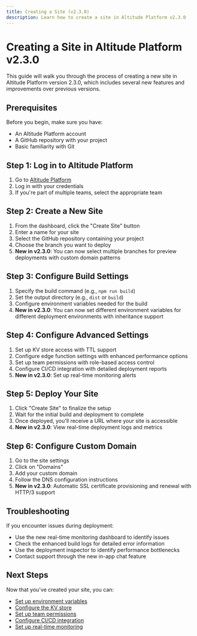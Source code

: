 ```yaml
---
title: Creating a Site (v2.3.0)
description: Learn how to create a site in Altitude Platform v2.3.0
---
```


# Creating a Site in Altitude Platform v2.3.0

This guide will walk you through the process of creating a new site in Altitude Platform version 2.3.0, which includes several new features and improvements over previous versions.

## Prerequisites

Before you begin, make sure you have:

- An Altitude Platform account
- A GitHub repository with your project
- Basic familiarity with Git

## Step 1: Log in to Altitude Platform

1. Go to [Altitude Platform](https://www.platform.thgaltitude.com)
2. Log in with your credentials
3. If you're part of multiple teams, select the appropriate team

## Step 2: Create a New Site

1. From the dashboard, click the "Create Site" button
2. Enter a name for your site
3. Select the GitHub repository containing your project
4. Choose the branch you want to deploy
5. **New in v2.3.0**: You can now select multiple branches for preview deployments with custom domain patterns

## Step 3: Configure Build Settings

1. Specify the build command (e.g., `npm run build`)
2. Set the output directory (e.g., `dist` or `build`)
3. Configure environment variables needed for the build
4. **New in v2.3.0**: You can now set different environment variables for different deployment environments with inheritance support

## Step 4: Configure Advanced Settings

1. Set up KV store access with TTL support
2. Configure edge function settings with enhanced performance options
3. Set up team permissions with role-based access control
4. Configure CI/CD integration with detailed deployment reports
5. **New in v2.3.0**: Set up real-time monitoring alerts

## Step 5: Deploy Your Site

1. Click "Create Site" to finalize the setup
2. Wait for the initial build and deployment to complete
3. Once deployed, you'll receive a URL where your site is accessible
4. **New in v2.3.0**: View real-time deployment logs and metrics

## Step 6: Configure Custom Domain

1. Go to the site settings
2. Click on "Domains"
3. Add your custom domain
4. Follow the DNS configuration instructions
5. **New in v2.3.0**: Automatic SSL certificate provisioning and renewal with HTTP/3 support

## Troubleshooting

If you encounter issues during deployment:

- Use the new real-time monitoring dashboard to identify issues
- Check the enhanced build logs for detailed error information
- Use the deployment inspector to identify performance bottlenecks
- Contact support through the new in-app chat feature

## Next Steps

Now that you've created your site, you can:

- [Set up environment variables](/docs/cloud/v2.3.0/guides/environment-variables)
- [Configure the KV store](/docs/cloud/v2.3.0/guides/kv-store)
- [Set up team permissions](/docs/cloud/v2.3.0/guides/team-permissions)
- [Configure CI/CD integration](/docs/cloud/v2.3.0/guides/ci-cd-integration)
- [Set up real-time monitoring](/docs/cloud/v2.3.0/guides/monitoring)